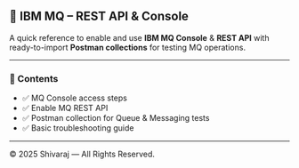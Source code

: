## 🚀 IBM MQ – REST API & Console

A quick reference to enable and use **IBM MQ Console** & **REST API** with ready-to-import **Postman collections** for testing MQ operations.

---

### 📌 Contents

- ✅ MQ Console access steps  
- ✅ Enable MQ REST API  
- ✅ Postman collection for Queue & Messaging tests  
- ✅ Basic troubleshooting guide  

---
© 2025 Shivaraj — All Rights Reserved.

